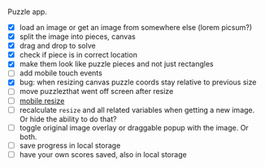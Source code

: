 Puzzle app.

- [X] load an image or get an image from somewhere else (lorem picsum?)
- [X] split the image into pieces, canvas
- [X] drag and drop to solve
- [X] check if piece is in correct location
- [X] make them look like puzzle pieces and not just rectangles
- [ ] add mobile touch events
- [X] bug: when resizing canvas puzzle coords stay relative to previous size
- [ ] move puzzlezthat went off screen after resize 
- [ ] [mobile resize](https://developer.mozilla.org/en-US/docs/Web/API/ScreenOrientation)
- [ ] recalculate `resize` and all related variables when getting a new image. Or hide the ability to do that? 
- [ ] toggle original image overlay or draggable popup with the image. Or both.
- [ ] save progress in local storage
- [ ] have your own scores saved, also in local storage